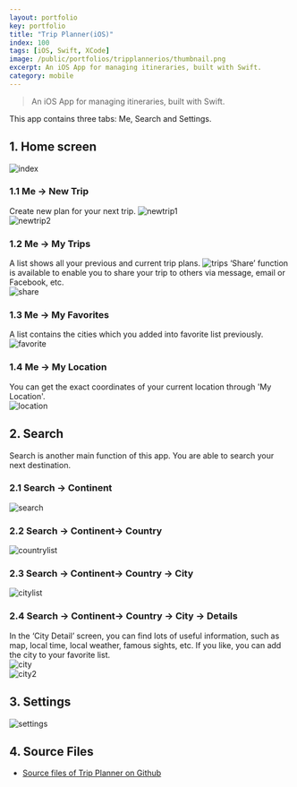 ```yaml
---
layout: portfolio
key: portfolio
title: "Trip Planner(iOS)"
index: 100
tags: [iOS, Swift, XCode]
image: /public/portfolios/tripplannerios/thumbnail.png
excerpt: An iOS App for managing itineraries, built with Swift.
category: mobile
---
```


> An iOS App for managing itineraries, built with Swift.

This app contains three tabs: Me, Search and Settings.  

## 1. Home screen  
![index](/public/portfolios/tripplannerios/index.png "index")  
### 1.1 Me -> New Trip
Create new plan for your next trip.
![newtrip1](/public/portfolios/tripplannerios/newtrip1.png "newtrip1")  
![newtrip2](/public/portfolios/tripplannerios/newtrip2.png "newtrip2")  
### 1.2 Me -> My Trips
A list shows all your previous and current trip plans.
![trips](/public/portfolios/tripplannerios/trips.png "trips")
‘Share’ function is available to enable you to share your trip to others via message, email or Facebook, etc.  
![share](/public/portfolios/tripplannerios/share.png "share")
### 1.3 Me -> My Favorites
A list contains the cities which you added into favorite list previously.  
![favorite](/public/portfolios/tripplannerios/favorite.png "favorite")
### 1.4 Me -> My Location
You can get the exact coordinates of your current location through 'My Location'.  
![location](/public/portfolios/tripplannerios/location.png "location")  
## 2. Search
Search is another main function of this app. You are able to search your next destination.  
### 2.1 Search -> Continent
![search](/public/portfolios/tripplannerios/search.png "search")  
### 2.2 Search -> Continent-> Country
![countrylist](/public/portfolios/tripplannerios/countrylist.png "countrylist")  
### 2.3 Search -> Continent-> Country -> City
![citylist](/public/portfolios/tripplannerios/citylist.png "citylist")
### 2.4 Search -> Continent-> Country -> City -> Details
In the ‘City Detail’ screen, you can find lots of useful information, such as map, local time, local weather, famous sights, etc. If you like, you can add the city to your favorite list.  
![city](/public/portfolios/tripplannerios/city.png "city")  
![city2](/public/portfolios/tripplannerios/city2.png "city2")
## 3. Settings  
![settings](/public/portfolios/tripplannerios/settings.png "settings")  
## 4. Source Files
* [Source files of Trip Planner on Github](https://github.com/jojozhuang/trip-planner-ios)
